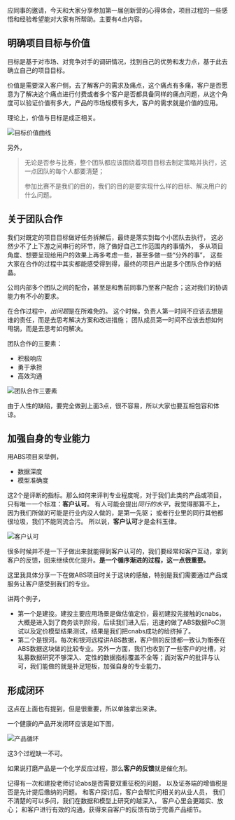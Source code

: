 

应同事的邀请，今天和大家分享参加第一届创新营的心得体会，项目过程的一些感悟和经验希望能对大家有所帮助。主要有4点内容。


## 明确项目目标与价值

目标是基于对市场、对竞争对手的调研情况，找到自己的优势和发力点，基于此去确立自己的项目目标。

价值是需要深入客户侧，去了解客户的需求及痛点，这个痛点有多痛，客户是否愿意为了解决这个痛点进行付费或者多个客户是否都具备同样的痛点问题，从这个角度可以验证价值有多大，产品的市场规模有多大，客户的需求就是价值的应用。

理论上，价值与目标是成正相关。

![目标价值曲线](https://i.imgur.com/ph6xCOa.png)

另外，

> 无论是否参与比赛，整个团队都应该围绕着项目目标去制定策略并执行，这一点团队的每个人都要清楚；
> 
> 参加比赛不是我们的目的，我们的目的是要实现什么样的目标、解决用户的什么问题。

## 关于团队合作

我们对既定的项目目标做好任务拆解后，最终是落实到每个小团队去执行，
这必然少不了上下游之间串行的环节，除了做好自己工作范围内的事情外，
多从项目角度、想要呈现给用户的效果上再多考虑一些，甚至多做一些“分外的事”，
这些大家在合作的过程中其实都能感受得到得，最终的项目产出是多个团队合作的结晶。

公司内部多个团队之间的配合，甚至是和售前同事乃至客户配合；这对我们的协调能力有不小的要求。

在合作过程中，*出问题*是在所难免的。
这个时候，负责人第一时间不应该去想是谁的责任，而是去思考解决方案和改进措施；
团队成员第一时间不应该去想如何甩锅，而是去思考如何解决。

团队合作的三要素：
- 积极响应
- 勇于承担
- 高效沟通

![团队合作三要素](https://i.imgur.com/9bBlrj6.png)

由于人性的缺陷，要完全做到上面3点，很不容易，所以大家也要互相包容和体谅。

## 加强自身的专业能力

用ABS项目来举例，

- 数据深度
- 模型准确度

这2个是评断的指标。那么如何来评判专业程度呢，对于我们此类的产品或项目，只有唯一一个标准：**客户认可**。
有人可能会提出*同行的水平*，我觉得那算不上，
因为我们所做的可能是行业内没人做的，是第一先驱；
或者行业里的同行其他都很垃圾，我们不能同流合污。
所以说，**客户认可**才是金科玉律。

![客户认可](https://i.imgur.com/u3aKyWu.png)

很多时候并不是一下子做出来就能得到客户认可的，我们要经常和客户互动，拿到客户的反馈，回来继续优化提升。**是一个循序渐进的过程，这一点很重要。**

这里我具体分享一下在做ABS项目时关于这块的感触，特别是我们需要通过产品或服务让客户感受到我们的专业。

讲两个例子，

- 第一个是建投。建投主要应用场景是做估值定价，最初建投先接触的cnabs，大概是进入到了商务谈判阶段，后续我们进入后，迅速的做了ABS数据PoC测试以及定价模型结果测试，结果是我们把cnabs成功的给挤掉了。
- 第二个是银河。每次和银河远程讲ABS数据，客户侧的反馈都一致认为衡泰在ABS数据这块做的比较专业。另外一方面，我们也收到了一些客户的吐槽，对私募数据研究不够深入、定性的数据指标覆盖不全等；面对客户的批评与认可，我们能做的就是补足短板，加强自身的专业能力。

## 形成闭环

这点在上面也有提到，但是很重要，所以单独拿出来讲。

一个健康的产品开发闭环应该是如下图，

![产品循环](https://i.imgur.com/M7ivDpw.png)

这3个过程缺一不可。

如果说打磨产品是一个化学反应过程，那么**客户的反馈**就是催化剂。

记得有一次和建投老师讨论abs是否需要双重征税的问题，
以及证券端的增值税是否是先计提后缴纳的问题。
和客户探讨后，客户会帮忙问相关的从业人员，
我们不清楚的可以多问，我们在数据和模型上研究的越深入，
客户心里会更踏实、放心；
和客户进行有效的沟通，获得来自客户的反馈有助于完善产品细节。
